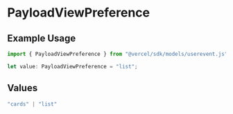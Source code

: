 # PayloadViewPreference

## Example Usage

```typescript
import { PayloadViewPreference } from "@vercel/sdk/models/userevent.js";

let value: PayloadViewPreference = "list";
```

## Values

```typescript
"cards" | "list"
```